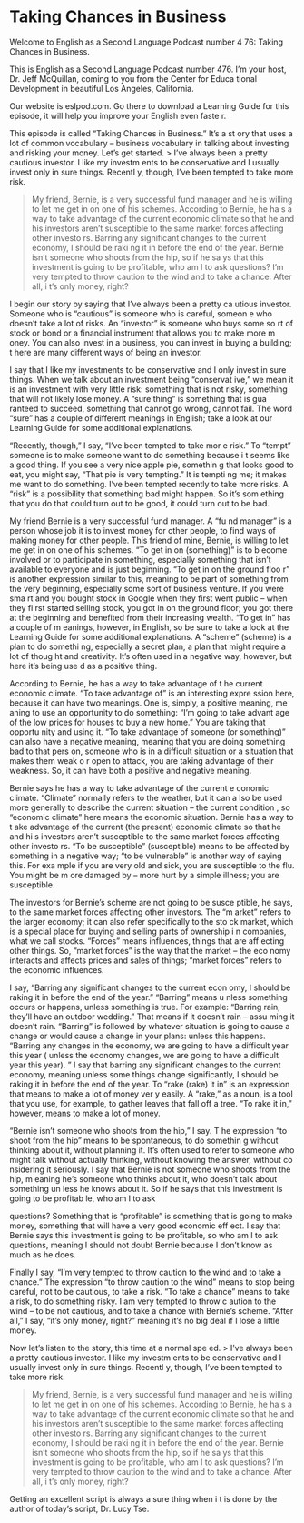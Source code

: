 # Taking Chances in Business

Welcome to English as a Second Language Podcast number 4 76: Taking Chances in Business.

This is English as a Second Language Podcast number 476.  I’m your host, Dr. Jeff McQuillan, coming to you from the Center for Educa tional Development in beautiful Los Angeles, California.

Our website is eslpod.com.  Go there to download a Learning Guide for this episode, it will help you improve your English even faste r.

This episode is called “Taking Chances in Business.”  It’s a st ory that uses a lot of common vocabulary – business vocabulary in talking about investing and risking your money.  Let’s get started. > I’ve always been a pretty cautious investor.  I like my investm ents to be conservative and I usually invest only in sure things.  Recentl y, though, I’ve been tempted to take more risk.
> My friend, Bernie, is a very successful fund manager and he  is willing to let me get in on one of his schemes.  According to Bernie, he ha s a way to take advantage of the current economic climate so that he and  his investors aren’t susceptible to the same market forces affecting other investo rs.  Barring any significant changes to the current economy, I should be raki ng it in before the end of the year.
> Bernie isn’t someone who shoots from the hip, so if he sa ys that this investment is going to be profitable, who am I to ask questions?  I’m very tempted to throw caution to the wind and to take a chance.  After all, i t’s only money, right?

I begin our story by saying that I’ve always been a pretty ca utious investor. Someone who is “cautious” is someone who is careful, someon e who doesn’t take a lot of risks.  An “investor” is someone who buys some so rt of stock or bond or a financial instrument that allows you to make more m oney.  You can also invest in a business, you can invest in buying a building; t here are many different ways of being an investor.

 I say that I like my investments to be conservative and I only invest in sure things.  When we talk about an investment being “conservat ive,” we mean it is an investment with very little risk: something that is not risky,  something that will not likely lose money.  A “sure thing” is something that is gua ranteed to succeed, something that cannot go wrong, cannot fail.  The word  “sure” has a couple of different meanings in English; take a look at our Learning Guide for some additional explanations.

“Recently, though,” I say, “I’ve been tempted to take mor e risk.”  To “tempt” someone is to make someone want to do something because i t seems like a good thing.  If you see a very nice apple pie, somethin g that looks good to eat, you might say, “That pie is very tempting.”  It is tempti ng me; it makes me want to do something.  I’ve been tempted recently to take more risks.  A “risk” is a possibility that something bad might happen.  So it’s som ething that you do that could turn out to be good, it could turn out to be bad.

My friend Bernie is a very successful fund manager.  A “fu nd manager” is a person whose job it is to invest money for other people, to find ways of making money for other people.  This friend of mine, Bernie,  is willing to let me get in on one of his schemes.  “To get in on (something)” is to b ecome involved or to participate in something, especially something that isn’t  available to everyone and is just beginning.  “To get in on the ground floo r” is another expression similar to this, meaning to be part of something from the very beginning, especially some sort of business venture.  If you were sma rt and you bought stock in Google when they first went public – when they fi rst started selling stock, you got in on the ground floor; you got there at the beginning and benefited from their increasing wealth.  “To get in” has a couple of m eanings, however, in English, so be sure to take a look at the Learning Guide  for some additional explanations.  A “scheme” (scheme) is a plan to do somethi ng, especially a secret plan, a plan that might require a lot of thoug ht and creativity.  It’s often used in a negative way, however, but here it’s being use d as a positive thing.

According to Bernie, he has a way to take advantage of t he current economic climate.  “To take advantage of” is an interesting expre ssion here, because it can have two meanings.  One is, simply, a positive meaning, me aning to use an opportunity to do something: “I’m going to take advant age of the low prices for houses to buy a new home.”  You are taking that opportu nity and using it.  “To take advantage of someone (or something)” can also have a  negative meaning, meaning that you are doing something bad to that pers on, someone who is in a difficult situation or a situation that makes them weak o r open to attack, you are taking advantage of their weakness.  So, it can have both a positive and negative meaning.

 Bernie says he has a way to take advantage of the current e conomic climate. “Climate” normally refers to the weather, but it can a lso be used more generally to describe the current situation – the current condition , so “economic climate” here means the economic situation.  Bernie has a way to t ake advantage of the current (the present) economic climate so that he and hi s investors aren’t susceptible to the same market forces affecting other investo rs.  “To be susceptible” (susceptible) means to be affected by something in a negative way; “to be vulnerable” is another way of saying this.  For exa mple if you are very old and sick, you are susceptible to the flu.  You might be m ore damaged by – more hurt by a simple illness; you are susceptible.

The investors for Bernie’s scheme are not going to be susce ptible, he says, to the same market forces affecting other investors.  The “m arket” refers to the larger economy; it can also refer specifically to the sto ck market, which is a special place for buying and selling parts of ownership i n companies, what we call stocks.  “Forces” means influences, things that are aff ecting other things. So, “market forces” is the way that the market – the eco nomy interacts and affects prices and sales of things; “market forces” refers to the economic influences.

I say, “Barring any significant changes to the current econ omy, I should be raking it in before the end of the year.”  “Barring” means u nless something occurs or happens, unless something is true.  For example: “Barring  rain, they’ll have an outdoor wedding.”  That means if it doesn’t rain – assu ming it doesn’t rain. “Barring” is followed by whatever situation is going to cause a change or would cause a change in your plans: unless this happens.  “Barring  any changes in the economy, we are going to have a difficult year this year ( unless the economy changes, we are going to have a difficult year this year). ”  I say that barring any significant changes to the current economy, meaning unless some things change significantly, I should be raking it in before the end of the year.  To “rake (rake) it in” is an expression that means to make a lot of money ver y easily.  A “rake,” as a noun, is a tool that you use, for example, to gather leaves that fall off a tree. “To rake it in,” however, means to make a lot of money.

“Bernie isn’t someone who shoots from the hip,” I say.  T he expression “to shoot from the hip” means to be spontaneous, to do somethin g without thinking about it, without planning it.  It’s often used to refer to  someone who might talk without actually thinking, without knowing the answer, without co nsidering it seriously.  I say that Bernie is not someone who shoots from the hip, m eaning he’s someone who thinks about it, who doesn’t talk about something un less he knows about it. So if he says that this investment is going to be profitab le, who am I to ask

 questions?  Something that is “profitable” is something  that is going to make money, something that will have a very good economic eff ect.  I say that Bernie says this investment is going to be profitable, so who am I  to ask questions, meaning I should not doubt Bernie because I don’t know  as much as he does.

Finally I say, “I’m very tempted to throw caution to the  wind and to take a chance.”  The expression “to throw caution to the wind” means to stop being careful, not to be cautious, to take a risk.  “To take a chance” means to take a risk, to do something risky.  I am very tempted to throw c aution to the wind – to be not cautious, and to take a chance with Bernie’s scheme.   “After all,” I say, “it’s only money, right?” meaning it’s no big deal if I  lose a little money.

Now let’s listen to the story, this time at a normal spe ed. > I’ve always been a pretty cautious investor.  I like my investm ents to be conservative and I usually invest only in sure things.  Recentl y, though, I’ve been tempted to take more risk.
> My friend, Bernie, is a very successful fund manager and he  is willing to let me get in on one of his schemes.  According to Bernie, he ha s a way to take advantage of the current economic climate so that he and  his investors aren’t susceptible to the same market forces affecting other investo rs.  Barring any significant changes to the current economy, I should be raki ng it in before the end of the year.
> Bernie isn’t someone who shoots from the hip, so if he sa ys that this investment is going to be profitable, who am I to ask questions?  I’m very tempted to throw caution to the wind and to take a chance.  After all, i t’s only money, right?

Getting an excellent script is always a sure thing when i t is done by the author of today’s script, Dr. Lucy Tse.





